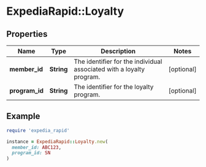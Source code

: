 # ExpediaRapid::Loyalty

## Properties

| Name | Type | Description | Notes |
| ---- | ---- | ----------- | ----- |
| **member_id** | **String** | The identifier for the individual associated with a loyalty program. | [optional] |
| **program_id** | **String** | The identifier for the loyalty program. | [optional] |

## Example

```ruby
require 'expedia_rapid'

instance = ExpediaRapid::Loyalty.new(
  member_id: ABC123,
  program_id: SN
)
```

